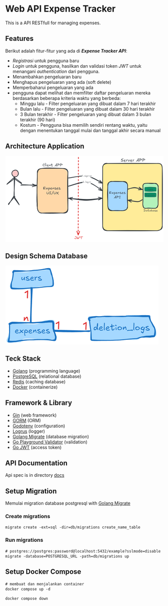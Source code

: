 # Web API Expense Tracker #
This is a API RESTfull for managing expenses.

## Features
Berikut adalah fitur-fitur yang ada di **_Expense Tracker API_**:
- _Registrasi_ untuk pengguna  baru
- _Login_ untuk pengguna, hasilkan dan validasi token _JWT_ untuk menangani _authentication_ dari pengguna.
- Menambahkan pengeluaran baru
- Menghapus pengeluaran yang ada (soft delete)
- Memperbaharui pengeluaran yang ada
- pengguna dapat melihat dan memfilter daftar pengeluaran mereka berdasarkan beberapa kriteria waktu yang berbeda:
    - Minggu lalu - Filter pengeluaran yang dibuat dalam 7 hari terakhir
    - Bulan lalu - Filter pengeluaran yang dibuat dalam 30 hari terakhir
    - 3 Bulan terakhir - Filter pengeluaran yang dibuat dalam 3 bulan terakhir (90 hari)
    - Kostum - Pengguna bisa memilih sendiri rentang waktu, yaitu dengan menentukan tanggal mulai dan tanggal akhir secara manual


## Architecture Application
<img src="./docs/architecture-application.png">

## Design Schema Database
![skema database](./docs/skema-database.png)

## Teck Stack
- [Golang](https://go.dev/) (programming language)
- [PostgreSQL](https://www.postgresql.org/docs/) (relational database)
- [Redis](https://redis.io/docs/latest/develop/) (caching database)
- [Docker](https://www.docker.com/) (containerize)

## Framework & Library
- [Gin](https://gin-gonic.com/) (web framework)
- [GORM](https://gorm.io/docs/index.html) (ORM)
- [Godotenv](https://github.com/joho/godotenv) (configuration)
- [Logrus](https://github.com/sirupsen/logrus) (logger)
- [Golang Migrate](https://github.com/golang-migrate/migrate) (database migration)
- [Go Playground Validator](https://github.com/go-playground/validator) (validation)
- [Go JWT](https://github.com/golang-jwt/jwt) (access token)


## API Documentation
Api spec is in directory [docs](./docs)

## Setup Migration
Memulai migration database postgresql with [Golang Migrate](https://github.com/golang-migrate/migrate/blob/master/database/postgres/TUTORIAL.md)
### Create migrations
```shell
migrate create -ext=sql -dir=db/migrations create_name_table 
```
### Run migrations
```shell
# postgres://postgres:password@localhost:5432/example?sslmode=disable
migrate -database=POSTGRESQL_URL -path=db/migrations up
```

## Setup Docker Compose
```shell
# membuat dan menjalankan container
docker compose up -d
```
```shell
docker compose down
```